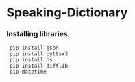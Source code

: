 # Speaking-Dictionary


### Installing libraries
     pip install json
     pip install pyttsx3
     pip install os
     pip install difflib
     pip datetime
